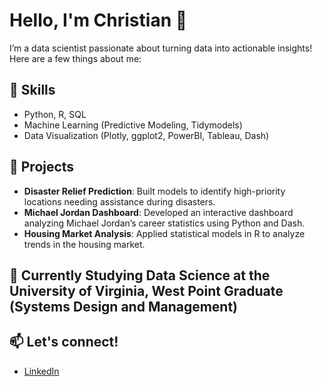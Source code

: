 # Hello, I'm Christian 👋

I’m a data scientist passionate about turning data into actionable insights! Here are a few things about me:

## 🔧 Skills
- Python, R, SQL
- Machine Learning (Predictive Modeling, Tidymodels)
- Data Visualization (Plotly, ggplot2, PowerBI, Tableau, Dash)

## 🚀 Projects
- **Disaster Relief Prediction**: Built models to identify high-priority locations needing assistance during disasters.
- **Michael Jordan Dashboard**: Developed an interactive dashboard analyzing Michael Jordan’s career statistics using Python and Dash.
- **Housing Market Analysis**: Applied statistical models in R to analyze trends in the housing market.

## 🌱 Currently Studying Data Science at the University of Virginia, West Point Graduate (Systems Design and Management)

## 📫 Let's connect!
- [LinkedIn](www.linkedin.com/in/christian-ollen)
